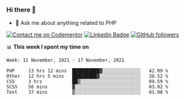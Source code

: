 ### Hi there 👋

<!--
**mustafaculban/mustafaculban** is a ✨ _special_ ✨ repository because its `README.md` (this file) appears on your GitHub profile.

Here are some ideas to get you started:

- 🌱 I’m currently learning ...
- 👯 I’m looking to collaborate on ...
- 🤔 I’m looking for help with ...
- 📫 How to reach me: ...
- 😄 Pronouns: ...
- ⚡ Fun fact: ...

-->
- 💬 Ask me about anything related to PHP

[![Contact me on Codementor](https://www.codementor.io/m-badges/karamusluk/book-session.svg)](https://www.codementor.io/@karamusluk?refer=badge)
[![Linkedin Badge](https://img.shields.io/badge/-Mustafa%20Culban-blue?style=social&logo=Linkedin&logoColor=blue&link=https://www.linkedin.com/in/mustafaculban/)](https://www.linkedin.com/in/mustafaculban/) 
[![GitHub followers](https://img.shields.io/github/followers/karamusluk?label=Follow&style=social)](https://github.com/karamusluk/?tab=follow)


📊 **This week I spent my time on**
<!--START_SECTION:waka-->
```text
Week: 11 November, 2021 - 17 November, 2021

PHP     13 hrs 12 mins  ██████████▓░░░░░░░░░░░░░░   42.09 % 
Other   12 hrs 5 mins   █████████▓░░░░░░░░░░░░░░░   38.52 % 
CSS     3 hrs           ██▒░░░░░░░░░░░░░░░░░░░░░░   09.59 % 
SCSS    56 mins         ▓░░░░░░░░░░░░░░░░░░░░░░░░   03.02 % 
Text    37 mins         ▒░░░░░░░░░░░░░░░░░░░░░░░░   01.98 % 
```
<!--END_SECTION:waka-->

